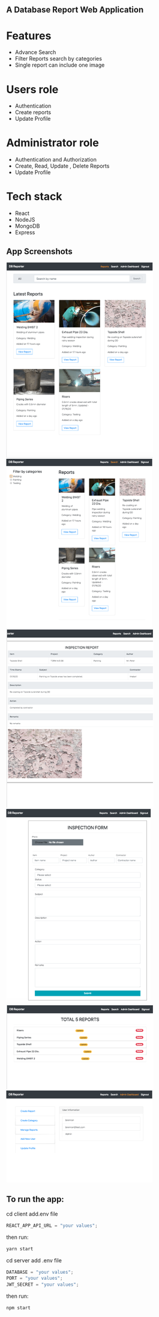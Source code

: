## A Database Report Web Application

# Features

- Advance Search
- Filter Reports search by categories
- Single report can include one image

# Users role

- Authentication
- Create reports
- Update Profile

# Administrator role

- Authentication and Authorization
- Create, Read, Update , Delete Reports
- Update Profile

# Tech stack

- React
- NodeJS
- MongoDB
- Express

## App Screenshots

<img src="app.png" alt="Reactront">
<img src="app1.png" alt="Reactront">
<img src="app2.png" alt="Reactront">
<img src="app3.png" alt="Reactront">
<img src="app4.png" alt="Reactront">
<img src="app5.png" alt="Reactront">

## To run the app:

cd client
add.env file

```js
REACT_APP_API_URL = "your values";
```

then run:

```js
yarn start
```

cd server
add .env file

```js
DATABASE = "your values";
PORT = "your values";
JWT_SECRET = "your values";
```

then run:

```js
npm start
```
